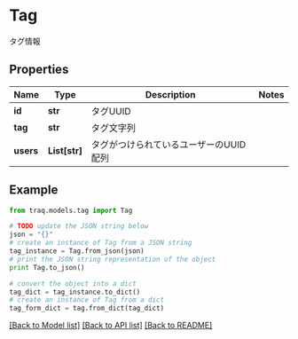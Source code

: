 # Tag

タグ情報

## Properties

Name | Type | Description | Notes
------------ | ------------- | ------------- | -------------
**id** | **str** | タグUUID | 
**tag** | **str** | タグ文字列 | 
**users** | **List[str]** | タグがつけられているユーザーのUUID配列 | 

## Example

```python
from traq.models.tag import Tag

# TODO update the JSON string below
json = "{}"
# create an instance of Tag from a JSON string
tag_instance = Tag.from_json(json)
# print the JSON string representation of the object
print Tag.to_json()

# convert the object into a dict
tag_dict = tag_instance.to_dict()
# create an instance of Tag from a dict
tag_form_dict = tag.from_dict(tag_dict)
```
[[Back to Model list]](../README.md#documentation-for-models) [[Back to API list]](../README.md#documentation-for-api-endpoints) [[Back to README]](../README.md)


